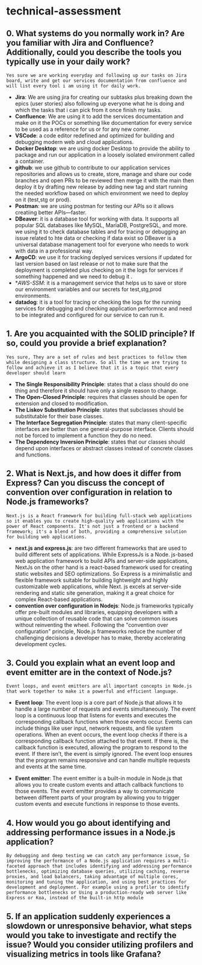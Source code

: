 # technical-assessment

## 0. What systems do you normally work in? Are you familiar with Jira and Confluence? Additionally, could you describe the tools you typically use in your daily work?
`Yes sure we are working everyday and following up our tasks on Jira board, write and get our services documentation from confluence and will list every tool i am using it for daily work.`
- **Jira**: We are using jira for creating our subtasks plus breaking down the epics (user stories) also following up everyone what he is doing and which the tasks that i can pick from it once finish my tasks.
- **Confluence**: We are using it to add the services documentation and make on it the POCs or something like documentation for every service to be used as a reference for us or for any new comer.
- **VSCode**: a code editor redefined and optimized for building and debugging modern web and cloud applications.
- **Docker Desktop**: we are using docker Desktop to provide the ability to package and run our application in a loosely isolated environment called a container.
- **github**: we use github to contribute to our application services repositories and allows us to create, store, manage and share our code branches and open PRs to be reviewed then merge it with the main then deploy it by drafting new release by adding new tag and start running the needed workflow based on which environment we need to deploy on it (test,stg or prod).
- **Postman**: we are using postman for testing our APIs so it allows creatiing better APIs—faster.
- **DBeaver**: it is a database tool for working with data. It supports all popular SQL databases like MySQL, MariaDB, PostgreSQL, and more. we using it to check database tables and for tracing or debugging an issue related to hte data or checking if data exist so DBeaver is a universal database management tool for everyone who needs to work with data in a professional way.
- **ArgoCD**: we use it for tracking deplyed services versions if updated for last version based on last release or not to make sure that the deployment is completed plus checking on it the logs for services if something happened and we need to debug it .
-  **AWS-SSM*: it is a management service that helps us to save or store our environment variables and our secrets for test,stg,prod environments.
-  **datadog**: it is a tool for tracing or checking the logs for the running services for debugging and checking application performnce and need to be integrated and configured for our service to can run it.

## 1. Are you acquainted with the SOLID principle? If so, could you provide a brief explanation?
`Yes sure, They are a set of rules and best practices to follow them while designing a class structure. So all the time we are trying to follow and achieve it as I believe that it is a topic that every developer should learn`
- **The Single Responsibility Principle**: states that a class should do one thing and therefore it should have only a single reason to change.
- **The Open-Closed Principle**: requires that classes should be open for extension and closed to modification.
- **The Liskov Substitution Principle**: states that subclasses should be substitutable for their base classes.
- **The Interface Segregation Principle**: states that many client-specific interfaces are better than one general-purpose interface. Clients should not be forced to implement a function they do no need.
- **The Dependency Inversion Principle**:  states that our classes should depend upon interfaces or abstract classes instead of concrete classes and functions.

## 2. What is Next.js, and how does it differ from Express? Can you discuss the concept of convention over configuration in relation to Node.js frameworks?
 `Next.js is a React framework for building full-stack web applications so it enables you to create high-quality web applications with the power of React components. It's not just a frontend or a backend framework; it's a blend of both, providing a comprehensive solution for building web applications.`
 - **next.js and express.js**: are two different frameworks that are used to build different sets of applications. While ExpressJs is a Node. js-based web application framework to build APIs and server-side applications, NextJs on the other hand is a react-based framework used for creating static websites and SEO optimizations. So Express is a minimalistic and flexible framework suitable for building lightweight and highly customizable web applications, while Next. js excels at server-side rendering and static site generation, making it a great choice for complex React-based applications.
 - **convention over configuration in Nodejs**: Node.js frameworks typically offer pre-built modules and libraries, equipping developers with a unique collection of reusable code that can solve common issues without reinventing the wheel. Following the "convention over configuration" principle, Node.js frameworks reduce the number of challenging decisions a developer has to make, thereby accelerating development cycles.

## 3. Could you explain what an event loop and event emitter are in the context of Node.js?
`Event loops, and event emitters are all important concepts in Node.js that work together to make it a powerful and efficient language.`
- **Event loop**: The event loop is a core part of Node.js that allows it to handle a large number of requests and events simultaneously. The event loop is a continuous loop that listens for events and executes the corresponding callback functions when those events occur. Events can include things like user input, network requests, and file system operations. When an event occurs, the event loop checks if there is a corresponding callback function attached to that event. If there is, the callback function is executed, allowing the program to respond to the event. If there isn’t, the event is simply ignored. The event loop ensures that the program remains responsive and can handle multiple requests and events at the same time.

- **Event emitter**: The event emitter is a built-in module in Node.js that allows you to create custom events and attach callback functions to those events. The event emitter provides a way to communicate between different parts of your program by allowing you to trigger custom events and execute functions in response to those events.

## 4. How would you go about identifying and addressing performance issues in a Node.js application?
`By debugging and deep testing we can catch any performance issue, So improving the performance of a Node.js application requires a multi-faceted approach that includes identifying and addressing performance bottlenecks, optimizing database queries, utilizing caching, reverse proxies, and load balancers, taking advantage of multiple cores, monitoring and tuning the application, and using best practices for development and deployment. For example using a profiler to identify performance bottlenecks or Using a production-ready web server like Express or Koa, instead of the built-in http module`

## 5. If an application suddenly experiences a slowdown or unresponsive behavior, what steps would you take to investigate and rectify the issue? Would you consider utilizing profilers and visualizing metrics in tools like Grafana?

